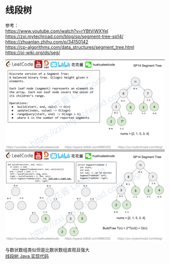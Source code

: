 # 线段树

参考：  
https://www.youtube.com/watch?v=rYBtViWXYeI  
https://zxi.mytechroad.com/blog/sp/segment-tree-sp14/  
https://zhuanlan.zhihu.com/p/34150142  
https://cp-algorithms.com/data_structures/segment_tree.html  
https://oi-wiki.org/ds/seg/  

![](./Segment%20Tree%201.png)  
![](./Segment%20Tree%202.png)  

与数状数组类似但是比数状数组直观且强大  
[线段树 Java 实现代码](./SegmentTree.java)  
